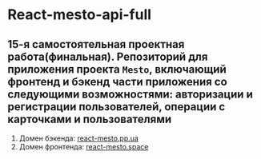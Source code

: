 # React-mesto-api-full

## 15-я самостоятельная проектная работа(финальная). Репозиторий для приложения проекта `Mesto`, включающий фронтенд и бэкенд части приложения со следующими возможностями: авторизации и регистрации пользователей, операции с карточками и пользователями

1. Домен бэкенда: [react-mesto.pp.ua](https://react-mesto.pp.ua)
2. Домен фронтенда: [react-mesto.space](https://react-mesto.space)
